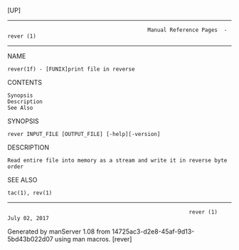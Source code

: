 [UP]

-----------------------------------------------------------------------------------------------------------------------------------
                                                Manual Reference Pages  - rever (1)
-----------------------------------------------------------------------------------------------------------------------------------
                                                                 
NAME

    rever(1f) - [FUNIX]print file in reverse

CONTENTS

    Synopsis
    Description
    See Also

SYNOPSIS

    rever INPUT_FILE [OUTPUT_FILE] [-help][-version]

DESCRIPTION

    Read entire file into memory as a stream and write it in reverse byte order

SEE ALSO

    tac(1), rev(1)

-----------------------------------------------------------------------------------------------------------------------------------

                                                             rever (1)                                                July 02, 2017

Generated by manServer 1.08 from 14725ac3-d2e8-45af-9d13-5bd43b022d07 using man macros.
                                                              [rever]
